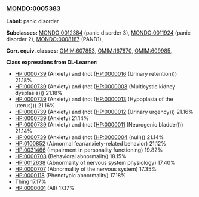 
### [MONDO:0005383](http://purl.obolibrary.org/obo/MONDO_0005383)
**Label:** panic disorder

**Subclasses:** [MONDO:0012384](http://purl.obolibrary.org/obo/MONDO_0012384) (panic disorder 3), [MONDO:0011924](http://purl.obolibrary.org/obo/MONDO_0011924) (panic disorder 2), [MONDO:0008187](http://purl.obolibrary.org/obo/MONDO_0008187) (PAND1), 

**Corr. equiv. classes:** [OMIM:607853](http://purl.obolibrary.org/obo/OMIM_607853), [OMIM:167870](http://purl.obolibrary.org/obo/OMIM_167870), [OMIM:609985](http://purl.obolibrary.org/obo/OMIM_609985), 

**Class expressions from DL-Learner:**

- [HP:0000739](http://purl.obolibrary.org/obo/HP_0000739) (Anxiety) and (not ([HP:0000016](http://purl.obolibrary.org/obo/HP_0000016) (Urinary retention))) 21.18%
- [HP:0000739](http://purl.obolibrary.org/obo/HP_0000739) (Anxiety) and (not ([HP:0000003](http://purl.obolibrary.org/obo/HP_0000003) (Multicystic kidney dysplasia))) 21.18%
- [HP:0000739](http://purl.obolibrary.org/obo/HP_0000739) (Anxiety) and (not ([HP:0000013](http://purl.obolibrary.org/obo/HP_0000013) (Hypoplasia of the uterus))) 21.16%
- [HP:0000739](http://purl.obolibrary.org/obo/HP_0000739) (Anxiety) and (not ([HP:0000012](http://purl.obolibrary.org/obo/HP_0000012) (Urinary urgency))) 21.16%
- [HP:0000739](http://purl.obolibrary.org/obo/HP_0000739) (Anxiety) 21.14%
- [HP:0000739](http://purl.obolibrary.org/obo/HP_0000739) (Anxiety) and (not ([HP:0000011](http://purl.obolibrary.org/obo/HP_0000011) (Neurogenic bladder))) 21.14%
- [HP:0000739](http://purl.obolibrary.org/obo/HP_0000739) (Anxiety) and (not ([HP:0000004](http://purl.obolibrary.org/obo/HP_0000004) (null))) 21.14%
- [HP:0100852](http://purl.obolibrary.org/obo/HP_0100852) (Abnormal fear/anxiety-related behavior) 21.12%
- [HP:0031466](http://purl.obolibrary.org/obo/HP_0031466) (Impairment in personality functioning) 19.82%
- [HP:0000708](http://purl.obolibrary.org/obo/HP_0000708) (Behavioral abnormality) 18.15%
- [HP:0012638](http://purl.obolibrary.org/obo/HP_0012638) (Abnormality of nervous system physiology) 17.40%
- [HP:0000707](http://purl.obolibrary.org/obo/HP_0000707) (Abnormality of the nervous system) 17.35%
- [HP:0000118](http://purl.obolibrary.org/obo/HP_0000118) (Phenotypic abnormality) 17.18%
- Thing 17.17%
- [HP:0000001](http://purl.obolibrary.org/obo/HP_0000001) (All) 17.17%


